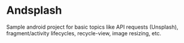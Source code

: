 # Andsplash
Sample android project for basic topics like API requests (Unsplash), fragment/activity lifecycles, recycle-view, image resizing, etc.
